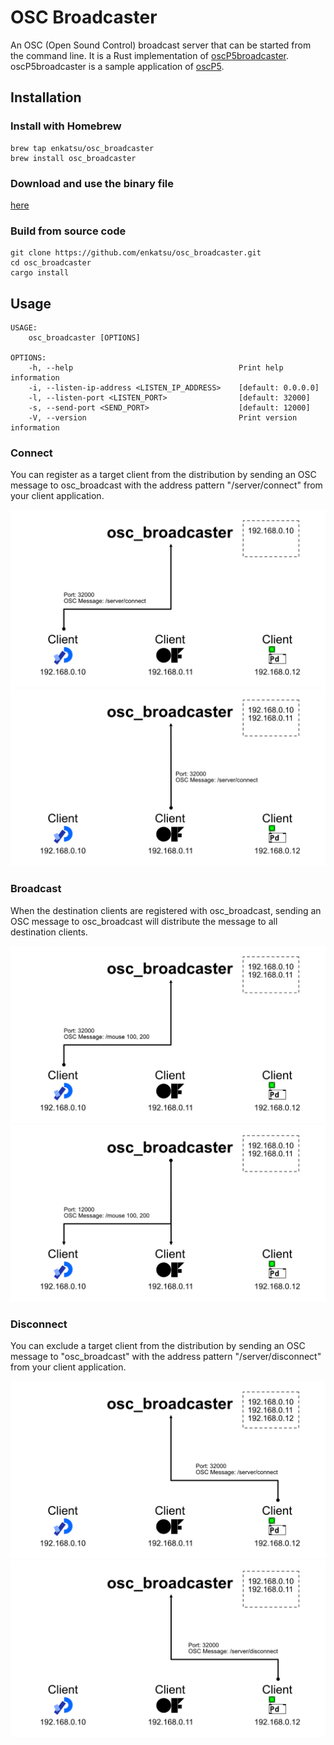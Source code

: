 # OSC Broadcaster

An OSC (Open Sound Control) broadcast server that can be started from the command line.
It is a Rust implementation of [oscP5broadcaster](https://sojamo.de/libraries/oscP5/examples/oscP5broadcaster/oscP5broadcaster.pde).
oscP5broadcaster is a sample application of [oscP5](https://sojamo.de/libraries/oscP5/).

## Installation

### Install with Homebrew

```shell
brew tap enkatsu/osc_broadcaster
brew install osc_broadcaster
```

### Download and use the binary file

[here](https://github.com/enkatsu/osc_broadcaster/releases)

### Build from source code

```shell
git clone https://github.com/enkatsu/osc_broadcaster.git
cd osc_broadcaster
cargo install
```

## Usage

```
USAGE:
    osc_broadcaster [OPTIONS]

OPTIONS:
    -h, --help                                     Print help information
    -i, --listen-ip-address <LISTEN_IP_ADDRESS>    [default: 0.0.0.0]
    -l, --listen-port <LISTEN_PORT>                [default: 32000]
    -s, --send-port <SEND_PORT>                    [default: 12000]
    -V, --version                                  Print version information
```

### Connect

You can register as a target client from the distribution by sending an OSC message to osc_broadcast with the address pattern "/server/connect" from your client application.

![](docs/image/figure/1.png)
![](docs/image/figure/2.png)

### Broadcast

When the destination clients are registered with osc_broadcast, sending an OSC message to osc_broadcast will distribute the message to all destination clients.

![](docs/image/figure/3.png)
![](docs/image/figure/4.png)

### Disconnect

You can exclude a target client from the distribution by sending an OSC message to "osc_broadcast" with the address pattern "/server/disconnect" from your client application.

![](docs/image/figure/5.png)
![](docs/image/figure/8.png)
